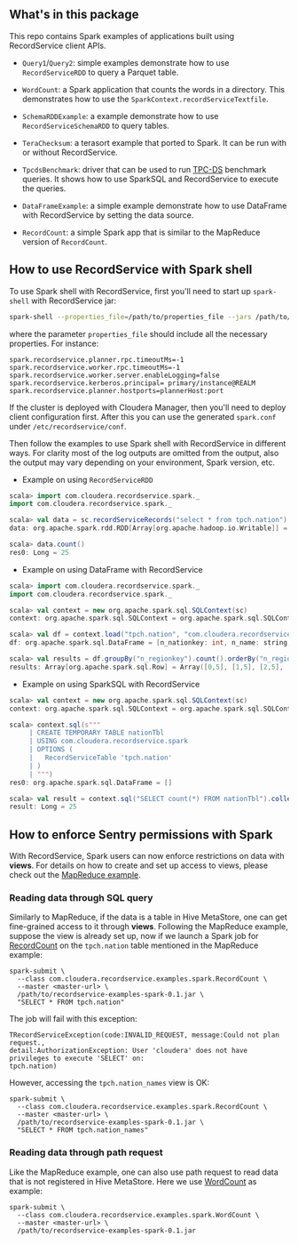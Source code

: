 ## What's in this package

This repo contains Spark examples of applications built using RecordService client APIs.

- `Query1`/`Query2`: simple examples demonstrate how to use `RecordServiceRDD` to query
  a Parquet table.

- `WordCount`: a Spark application that counts the words in a directory. This demonstrates
  how to use the `SparkContext.recordServiceTextfile`.

- `SchemaRDDExample`: a example demonstrate how to use `RecordServiceSchemaRDD` to query tables.

- `TeraChecksum`: a terasort example that ported to Spark. It can be run with or without
  RecordService.

- `TpcdsBenchmark`: driver that can be used to run [TPC-DS](http://www.tpc.org/tpcds/) benchmark
  queries. It shows how to use SparkSQL and RecordService to execute the queries.

- `DataFrameExample`: a simple example demonstrate how to use DataFrame with RecordService by
  setting the data source.

- `RecordCount`: a simple Spark app that is similar to the MapReduce version of `RecordCount`.


## How to use RecordService with Spark shell

To use Spark shell with RecordService, first you'll need to start up `spark-shell`
with RecordService jar:

```bash
spark-shell --properties_file=/path/to/properties_file --jars /path/to/recordservice-spark.jar
```

where the parameter `properties_file` should include all the necessary properties. For instance:

```
spark.recordservice.planner.rpc.timeoutMs=-1
spark.recordservice.worker.rpc.timeoutMs=-1
spark.recordservice.worker.server.enableLogging=false
spark.recordservice.kerberos.principal= primary/instance@REALM
spark.recordservice.planner.hostports=plannerHost:port
```

If the cluster is deployed with Cloudera Manager, then you'll need to deploy client configuration
first. After this you can use the generated `spark.conf` under `/etc/recordservice/conf`.

Then follow the examples to use Spark shell with RecordService in different ways.
For clarity most of the log outputs are omitted from the output, also the output may
vary depending on your environment, Spark version, etc.

- Example on using `RecordServiceRDD`

```scala
scala> import com.cloudera.recordservice.spark._
import com.cloudera.recordservice.spark._

scala> val data = sc.recordServiceRecords("select * from tpch.nation")
data: org.apache.spark.rdd.RDD[Array[org.apache.hadoop.io.Writable]] = RecordServiceRDD[0] at RDD at RecordServiceRDDBase.scala:57

scala> data.count()
res0: Long = 25
```

- Example on using DataFrame with RecordService

```scala
scala> import com.cloudera.recordservice.spark._
import com.cloudera.recordservice.spark._

scala> val context = new org.apache.spark.sql.SQLContext(sc)
context: org.apache.spark.sql.SQLContext = org.apache.spark.sql.SQLContext@706ef676

scala> val df = context.load("tpch.nation", "com.cloudera.recordservice.spark")
df: org.apache.spark.sql.DataFrame = [n_nationkey: int, n_name: string, n_regionkey: int, n_comment: string]

scala> val results = df.groupBy("n_regionkey").count().orderBy("n_regionkey").collect()
results: Array[org.apache.spark.sql.Row] = Array([0,5], [1,5], [2,5], [3,5], [4,5])
```

- Example on using SparkSQL with RecordService

```scala
scala> val context = new org.apache.spark.sql.SQLContext(sc)
context: org.apache.spark.sql.SQLContext = org.apache.spark.sql.SQLContext@53bfb38e

scala> context.sql(s"""
     | CREATE TEMPORARY TABLE nationTbl
     | USING com.cloudera.recordservice.spark
     | OPTIONS (
     |   RecordServiceTable 'tpch.nation'
     | )
     | """)
res0: org.apache.spark.sql.DataFrame = []

scala> val result = context.sql("SELECT count(*) FROM nationTbl").collect()(0).getLong(0)
result: Long = 25
```

## How to enforce Sentry permissions with Spark

With RecordService, Spark users can now enforce restrictions on data with **views**.
For details on how to create and set up access to views, please check out the [MapReduce example](../examples/README.md#how-to-enforce-sentry-permissions-with-mapreduce).

### Reading data through SQL query

Similarly to MapReduce, if the data is a table in Hive MetaStore, one can get
fine-grained access to it through **views**. Following the MapReduce example,
suppose the view is already set up, now if we launch a Spark job for
[RecordCount](src/main/scala/com/cloudera/recordservice/examples/spark/RecordCount.scala)
on the `tpch.nation` table mentioned in the MapReduce example:

```
spark-submit \
  --class com.cloudera.recordservice.examples.spark.RecordCount \
  --master <master-url> \
  /path/to/recordservice-examples-spark-0.1.jar \
  "SELECT * FROM tpch.nation"
```

The job will fail with this exception:

```
TRecordServiceException(code:INVALID_REQUEST, message:Could not plan request.,
detail:AuthorizationException: User 'cloudera' does not have privileges to execute 'SELECT' on:
tpch.nation)
```

However, accessing the `tpch.nation_names` view is OK:

```
spark-submit \
  --class com.cloudera.recordservice.examples.spark.RecordCount \
  --master <master-url> \
  /path/to/recordservice-examples-spark-0.1.jar \
  "SELECT * FROM tpch.nation_names"

```

### Reading data through path request

Like the MapReduce example, one can also use path request to read data
that is not registered in Hive MetaStore. Here we use
[WordCount](src/main/scala/com/cloudera/recordservice/examples/spark/WordCount.scala)
as example:

```
spark-submit \
  --class com.cloudera.recordservice.examples.spark.WordCount \
  --master <master-url> \
  /path/to/recordservice-examples-spark-0.1.jar
```
